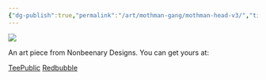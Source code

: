 ```yaml
---
{"dg-publish":true,"permalink":"/art/mothman-gang/mothman-head-v3/","title":"Mothman Head v3","tags":["Art","Cryptids"]}
---
```



![](https://baserow-media.ams3.digitaloceanspaces.com/user_files/27sjf3RmRjX413y9BBaGJbSBgcWGVD7B_5e81697bb92ac50624a891ee0ad2c44e68a487fd2a924c376612bd2bda34e210.jpg)

An art piece from Nonbeenary Designs. You can get yours at:

[TeePublic](https://www.teepublic.com/t-shirt/34534140-mothman-profile-pic?store_id=258912)
[Redbubble]()

